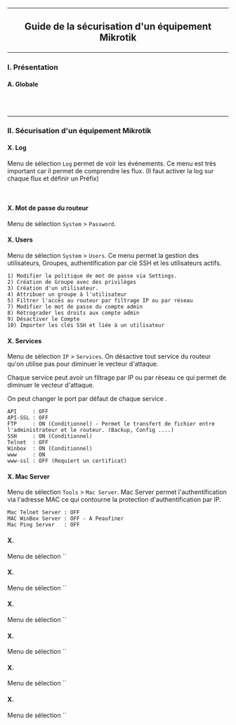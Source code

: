 ---------------------------------------------------------------------------------------------------------------------------------------------------------------------------------------------------
## <p align='center'> Guide de la sécurisation d'un équipement Mikrotik </p>

---------------------------------------------------------------------------------------------------------------------------------------------------------------------------------------------------
### I. Présentation
#### A. Globale
```
```

<br />

---------------------------------------------------------------------------------------------------------------------------------------------------------------------------------------------------
### II. Sécurisation d'un équipement Mikrotik
#### X. Log
Menu de sélection `Log` permet de voir les événements. Ce menu est très important car il permet de comprendre les flux. (Il faut activer la log sur chaque flux et définir un Préfix) 

<br />

#### X. Mot de passe du routeur
Menu de sélection `System` > `Password`.

#### X. Users
Menu de sélection `System` > `Users`. Ce menu permet la gestion des utilisateurs, Groupes, authentification par clé SSH et les utilisateurs actifs.
```
1) Modifier la politique de mot de passe via Settings.
2) Création de Groupe avec des privilèges
3) Création d'un utilisateur.
4) Attribuer un groupe à l'utilisateur
5) Filtrer l'accès au routeur par filtrage IP ou par réseau
7) Modifier le mot de passe du compte admin
8) Rétrograder les droits aux compte admin
9) Désactiver le Compte
10) Importer les clés SSH et liée à un utilisateur
```


#### X. Services
Menu de sélection `IP` > `Services`. On désactive tout service du routeur qu'on utilise pas pour diminuer le vecteur d'attaque.

Chaque service peut avoir un filtrage par IP ou par réseau ce qui permet de diminuer le vecteur d'attaque.

On peut changer le port par défaut de chaque service .
```
API     : OFF
API-SSL : OFF
FTP     : ON (Conditionnel) - Permet le transfert de fichier entre l'administrateur et le routeur. (Backup, Config ....)
SSH     : ON (Conditionnel)
Telnet  : OFF
Winbox  : ON (Conditionnel)
www     : ON
www-ssl : OFF (Requiert un certificat)
```


#### X. Mac Server
Menu de sélection `Tools` > `Mac Server`. Mac Server permet l'authentification via l'adresse MAC ce qui contourne la protection d'authentification par IP.
```
Mac Telnet Server : OFF
MAC WinBox Server : OFF - A Peaufiner
Mac Ping Server   : OFF
```

#### X. 
Menu de sélection ``

#### X. 
Menu de sélection ``

#### X. 
Menu de sélection ``

#### X. 
Menu de sélection ``

#### X. 
Menu de sélection ``

#### X. 
Menu de sélection ``
